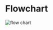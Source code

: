 # Flowchart

![flow chart](https://user-images.githubusercontent.com/94483005/143080461-10cb5861-4094-4b1a-a93e-c890c2c169a5.jpg)
